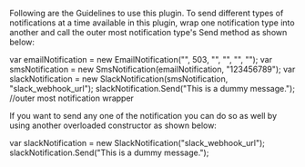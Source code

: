 Following are the Guidelines to use this plugin.
To send different types of notifications at a time available in this plugin, wrap one notification type into another and call the outer most notification type's Send method as shown below:

var emailNotification = new EmailNotification("", 503, "", "", "", "");
var smsNotification = new SmsNotification(emailNotification, "123456789");
var slackNotification = new SlackNotification(smsNotification, "slack_webhook_url");
slackNotification.Send("This is a dummy message.");     //outer most notification wrapper

If you want to send any one of the notification you can do so as well by using another overloaded constructor as shown below:

var slackNotification = new SlackNotification("slack_webhook_url");
slackNotification.Send("This is a dummy message.");
